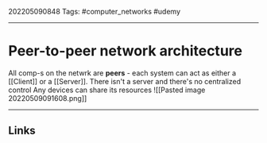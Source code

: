 202205090848
Tags: #computer_networks #udemy

---

# Peer-to-peer network architecture
All comp-s on the netwrk are **peers** - each system can act as either a [[Client]] or a [[Server]].
There isn't a server and there's no centralized control
Any devices can share its resources
![[Pasted image 20220509091608.png]]

---
## Links